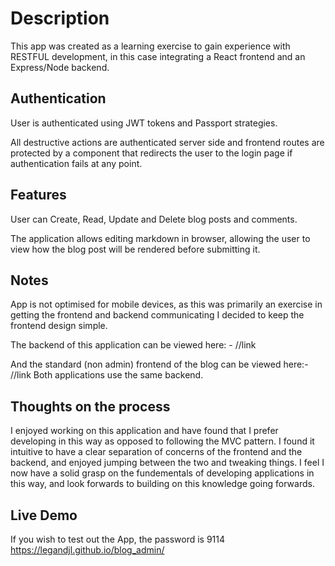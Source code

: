 # Description

This app was created as a learning exercise to gain experience with RESTFUL development, in this case integrating a React frontend and an Express/Node backend.

## Authentication

User is authenticated using JWT tokens and Passport strategies.

All destructive actions are authenticated server side and frontend routes are protected by a component that redirects the user to the login page if authentication fails at any point.

## Features

User can Create, Read, Update and Delete blog posts and comments.

The application allows editing markdown in browser, allowing the user to view how the blog post will be rendered before submitting it.

## Notes

App is not optimised for mobile devices, as this was primarily an exercise in getting the frontend and backend communicating I decided to keep the frontend design simple.

The backend of this application can be viewed here: - //link

And the standard (non admin) frontend of the blog can be viewed here:- //link
Both applications use the same backend.

## Thoughts on the process

I enjoyed working on this application and have found that I prefer developing in this way as opposed to following the MVC pattern. I found it intuitive to have a clear separation of concerns of the frontend and the backend, and enjoyed jumping between the two and tweaking things. I feel I now have a solid grasp on the fundementals of developing applications in this way, and look forwards to building on this knowledge going forwards.

## Live Demo

If you wish to test out the App, the password is 9114
https://legandjl.github.io/blog_admin/
